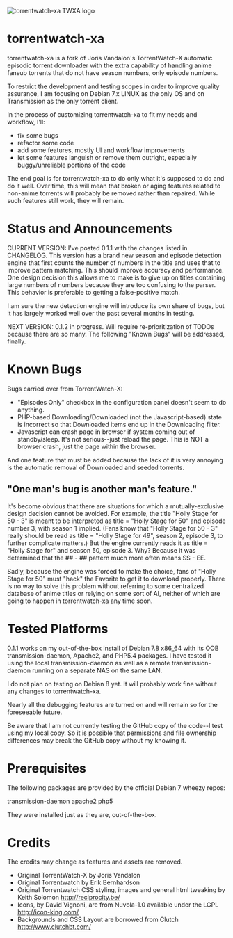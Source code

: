 ![torrentwatch-xa TWXA logo](http://silverlakecorp.com/torrentwatch-xa/torrentwatch-xa-logo144.png)

torrentwatch-xa
===============

torrentwatch-xa is a fork of Joris Vandalon's TorrentWatch-X automatic episodic torrent downloader with the extra capability of handling anime fansub torrents that do not have season numbers, only episode numbers.

To restrict the development and testing scopes in order to improve quality assurance, I am focusing on Debian 7.x LINUX as the only OS and on Transmission as the only torrent client.

In the process of customizing torrentwatch-xa to fit my needs and workflow, I'll:

- fix some bugs
- refactor some code
- add some features, mostly UI and workflow improvements
- let some features languish or remove them outright, especially buggy/unreliable portions of the code
 
The end goal is for torrentwatch-xa to do only what it's supposed to do and do it well. Over time, this will mean that broken or aging features related to non-anime torrents will probably be removed rather than repaired. While such features still work, they will remain.

Status and Announcements
===============

CURRENT VERSION: I've posted 0.1.1 with the changes listed in CHANGELOG. This version has a brand new season and episode detection engine that first counts the number of numbers in the title and uses that to improve pattern matching. This should improve accuracy and performance. One design decision this allows me to make is to give up on titles containing large numbers of numbers because they are too confusing to the parser. This behavior is preferable to getting a false-positive match.

I am sure the new detection engine will introduce its own share of bugs, but it has largely worked well over the past several months in testing.

NEXT VERSION: 0.1.2 in progress. Will require re-prioritization of TODOs because there are so many. The following "Known Bugs" will be addressed, finally.

Known Bugs
===============

Bugs carried over from TorrentWatch-X:

- "Episodes Only" checkbox in the configuration panel doesn't seem to do anything.
- PHP-based Downloading/Downloaded (not the Javascript-based) state is incorrect so that Downloaded items end up in the Downloading filter.
- Javascript can crash page in browser if system coming out of standby/sleep. It's not serious--just reload the page. This is NOT a browser crash, just the page within the browser.

And one feature that must be added because the lack of it is very annoying is the automatic removal of Downloaded and seeded torrents.

"One man's bug is another man's feature."
---

It's become obvious that there are situations for which a mutually-exclusive design decision cannot be avoided. For example, the title "Holly Stage for 50 - 3" is meant to be interpreted as title = "Holly Stage for 50" and episode number 3, with season 1 implied.
(Fans know that "Holly Stage for 50 - 3" really should be read as title = "Holly Stage for 49", season 2, episode 3, to further complicate matters.)
But the engine currently reads it as title = "Holly Stage for" and season 50, episode 3. Why? Because it was determined that the ## - ## pattern much more often means SS - EE.

Sadly, because the engine was forced to make the choice, fans of "Holly Stage for 50" must "hack" the Favorite to get it to download properly. There is no way to solve this problem without referring to some centralized database of anime titles or relying on some sort of AI, neither of which are going to happen in torrentwatch-xa any time soon.

Tested Platforms
===============

0.1.1 works on my out-of-the-box install of Debian 7.8 x86_64 with its OOB transmission-daemon, Apache2, and PHP5.4 packages. I have tested it using the local transmission-daemon as well as a remote transmission-daemon running on a separate NAS on the same LAN.

I do not plan on testing on Debian 8 yet. It will probably work fine without any changes to torrentwatch-xa.

Nearly all the debugging features are turned on and will remain so for the foreseeable future.

Be aware that I am not currently testing the GitHub copy of the code--I test using my local copy. So it is possible that permissions and file ownership differences may break the GitHub copy without my knowing it.

Prerequisites
===============

The following packages are provided by the official Debian 7 wheezy repos:

transmission-daemon
apache2
php5

They were installed just as they are, out-of-the-box.

Credits
===============

The credits may change as features and assets are removed.

- Original TorrentWatch-X by Joris Vandalon
- Original Torrentwatch by Erik Bernhardson
- Original Torrentwatch CSS styling, images and general html tweaking by Keith Solomon http://reciprocity.be/
- Icons, by David Vignoni, are from Nuvola-1.0 available under the LGPL http://icon-king.com/
- Backgrounds and CSS Layout are borrowed from Clutch http://www.clutchbt.com/
